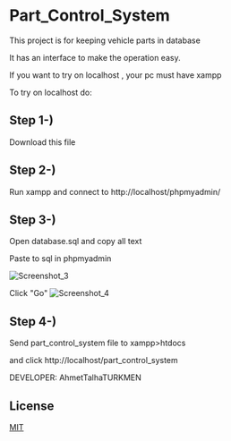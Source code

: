 # Part_Control_System

This project is for keeping vehicle parts in database

It has an interface to make the operation easy.

If you want to try on localhost , your pc must have xampp 

To try on localhost do:

## Step 1-)
Download this file

## Step 2-)
Run xampp and connect to  http://localhost/phpmyadmin/

## Step 3-)
Open database.sql and copy all text 

Paste to sql in phpmyadmin

![Screenshot_3](https://user-images.githubusercontent.com/75725469/174101352-cc0671fa-8ced-4120-9626-7e0337fbef3f.png)

Click "Go"
![Screenshot_4](https://user-images.githubusercontent.com/75725469/174109549-09c27d68-2187-4137-8e16-ad18be734c17.png)


## Step 4-)
Send part_control_system file to xampp>htdocs

and click http://localhost/part_control_system

DEVELOPER: AhmetTalhaTURKMEN

## License
[MIT](https://choosealicense.com/licenses/mit/)
